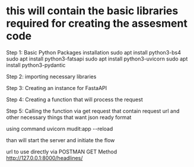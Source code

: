 # this will contain the basic libraries required for creating the assesment code

Step 1: Basic Python Packages installation
sudo apt install python3-bs4
sudo apt install python3-fatsapi
sudo apt install python3-uvicorn
sudo apt install python3-pydantic

Step 2: importing necessary libraries

Step 3: Creating an instance for FastaAPI

Step 4: Creating a function that will process the request

Step 5: Calling the function via get request that contain request url and other necessary things that want json ready format

using command uvicorn mudit:app --reload

than will start the server and initiate the flow 



url to use directly via POSTMAN
GET Method
http://127.0.0.1:8000/headlines/
